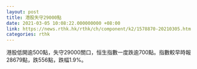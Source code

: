 ```yaml
---
layout: post
title: 港股失守29000點
date: 2021-03-05 10:08:22.000000000 +08:00
link: https://news.rthk.hk/rthk/ch/component/k2/1578870-20210305.htm
categories: rthk
---
```


港股低開逾500點，失守29000關口，恒生指數一度跌逾700點。指數較早時報28679點，跌556點，跌幅1.9%。
